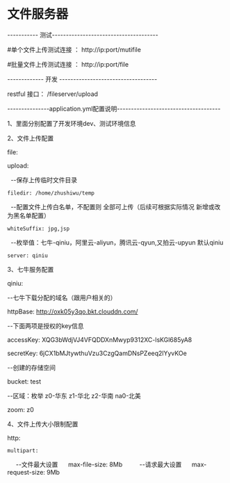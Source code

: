 # 文件服务器

----------- 测试--------------------------------------

#单个文件上传测试连接 ：
http://ip:port/mutifile


#批量文件上传测试连接 ：
http://ip:port/file

------------- 开发 -----------------------------------

restful 接口：
    /fileserver/upload
    
---------------application.yml配置说明-------------------------------------

1、里面分别配置了开发环境dev、测试环境信息

2、文件上传配置

file: 

  upload:
  
    --保存上传临时文件目录
    
    filedir: /home/zhushiwu/temp 
    
    --配置文件上传白名单，不配置则 全部可上传（后续可根据实际情况 新增或改为黑名单配置）
    
    whiteSuffix: jpg,jsp    
    
    --枚举值：七牛-qiniu，阿里云-aliyun，腾讯云-qyun,又拍云-upyun 默认qiniu
    
    server: qiniu 

3、七牛服务配置

qiniu:

  --七牛下载分配的域名（跟用户相关的）
  
  httpBase: http://oxk05y3qo.bkt.clouddn.com/   
  
  --下面两项是授权的key信息
  
  accessKey: XQG3bWdjVJ4VFQDDXnMwyp9312XC-lsKGl685yA8  
  
  secretKey: 6jCX1bMJtywthuVzu3CzgQamDNsPZeeq2lYyvKOe
  
  --创建的存储空间
  
  bucket: test 
  
  --区域：枚举 z0-华东 z1-华北 z2-华南 na0-北美
  
  zoom: z0   
  
  
4、文件上传大小限制配置

http:

    multipart:
      --文件最大设置
      max-file-size: 8Mb    
      --请求最大设置
      max-request-size: 9Mb 

